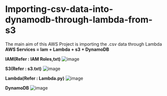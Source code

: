 # Importing-csv-data-into-dynamodb-through-lambda-from-s3
The main aim of this AWS Project is importing the .csv data through Lambda
**AWS Services = Iam + Lambda + s3 + DynamoDB**

**IAM(Refer : IAM Roles,txt)**
![image](https://user-images.githubusercontent.com/96176689/209982326-fbf456c7-a16f-49fe-b9af-c8964537f949.png)


**S3(Refer : s3.txt)**
![image](https://user-images.githubusercontent.com/96176689/209982842-8e765916-8a92-4270-b84c-3ee9ad12c78b.png)


**Lambda(Refer : Lambda.py)**
![image](https://user-images.githubusercontent.com/96176689/209984259-ae96601d-93b7-46a0-98c5-65e626a14760.png)


**DynamoDB**
![image](https://user-images.githubusercontent.com/96176689/209984367-20491b8d-d0fd-4a97-9d2e-98f9c76cf3a2.png)
